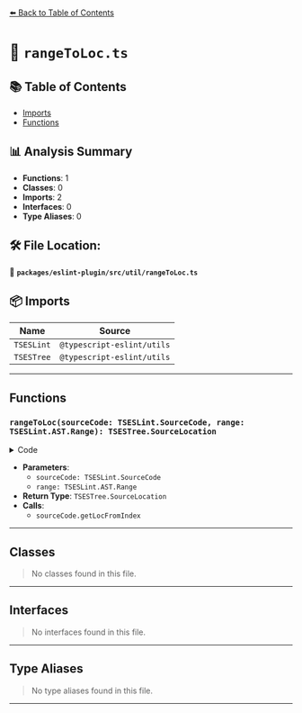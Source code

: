 [⬅️ Back to Table of Contents](../../../../index.md)

# 📄 `rangeToLoc.ts`

## 📚 Table of Contents

- [Imports](#imports)
- [Functions](#functions)

## 📊 Analysis Summary

- **Functions**: 1
- **Classes**: 0
- **Imports**: 2
- **Interfaces**: 0
- **Type Aliases**: 0

## 🛠️ File Location:
📂 **`packages/eslint-plugin/src/util/rangeToLoc.ts`**

## 📦 Imports

| Name | Source |
|------|--------|
| `TSESLint` | `@typescript-eslint/utils` |
| `TSESTree` | `@typescript-eslint/utils` |


---

## Functions

### `rangeToLoc(sourceCode: TSESLint.SourceCode, range: TSESLint.AST.Range): TSESTree.SourceLocation`

<details><summary>Code</summary>

```ts
export function rangeToLoc(
  sourceCode: TSESLint.SourceCode,
  range: TSESLint.AST.Range,
): TSESTree.SourceLocation {
  return {
    end: sourceCode.getLocFromIndex(range[1]),
    start: sourceCode.getLocFromIndex(range[0]),
  };
}
```
</details>

- **Parameters**:
  - `sourceCode: TSESLint.SourceCode`
  - `range: TSESLint.AST.Range`
- **Return Type**: `TSESTree.SourceLocation`
- **Calls**:
  - `sourceCode.getLocFromIndex`

---

## Classes

> No classes found in this file.


---

## Interfaces

> No interfaces found in this file.


---

## Type Aliases

> No type aliases found in this file.


---